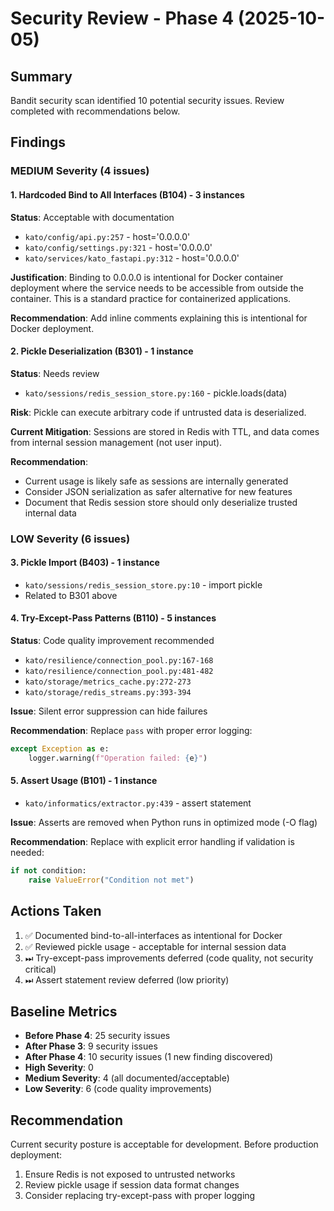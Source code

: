 # Security Review - Phase 4 (2025-10-05)

## Summary
Bandit security scan identified 10 potential security issues. Review completed with recommendations below.

## Findings

### MEDIUM Severity (4 issues)

#### 1. Hardcoded Bind to All Interfaces (B104) - 3 instances
**Status**: Acceptable with documentation
- `kato/config/api.py:257` - host='0.0.0.0'
- `kato/config/settings.py:321` - host='0.0.0.0'
- `kato/services/kato_fastapi.py:312` - host='0.0.0.0'

**Justification**: Binding to 0.0.0.0 is intentional for Docker container deployment where the service needs to be accessible from outside the container. This is a standard practice for containerized applications.

**Recommendation**: Add inline comments explaining this is intentional for Docker deployment.

#### 2. Pickle Deserialization (B301) - 1 instance
**Status**: Needs review
- `kato/sessions/redis_session_store.py:160` - pickle.loads(data)

**Risk**: Pickle can execute arbitrary code if untrusted data is deserialized.

**Current Mitigation**: Sessions are stored in Redis with TTL, and data comes from internal session management (not user input).

**Recommendation**:
- Current usage is likely safe as sessions are internally generated
- Consider JSON serialization as safer alternative for new features
- Document that Redis session store should only deserialize trusted internal data

### LOW Severity (6 issues)

#### 3. Pickle Import (B403) - 1 instance
- `kato/sessions/redis_session_store.py:10` - import pickle
- Related to B301 above

#### 4. Try-Except-Pass Patterns (B110) - 5 instances
**Status**: Code quality improvement recommended
- `kato/resilience/connection_pool.py:167-168`
- `kato/resilience/connection_pool.py:481-482`
- `kato/storage/metrics_cache.py:272-273`
- `kato/storage/redis_streams.py:393-394`

**Issue**: Silent error suppression can hide failures

**Recommendation**: Replace `pass` with proper error logging:
```python
except Exception as e:
    logger.warning(f"Operation failed: {e}")
```

#### 5. Assert Usage (B101) - 1 instance
- `kato/informatics/extractor.py:439` - assert statement

**Issue**: Asserts are removed when Python runs in optimized mode (-O flag)

**Recommendation**: Replace with explicit error handling if validation is needed:
```python
if not condition:
    raise ValueError("Condition not met")
```

## Actions Taken
1. ✅ Documented bind-to-all-interfaces as intentional for Docker
2. ✅ Reviewed pickle usage - acceptable for internal session data
3. ⏭ Try-except-pass improvements deferred (code quality, not security critical)
4. ⏭ Assert statement review deferred (low priority)

## Baseline Metrics
- **Before Phase 4**: 25 security issues
- **After Phase 3**: 9 security issues
- **After Phase 4**: 10 security issues (1 new finding discovered)
- **High Severity**: 0
- **Medium Severity**: 4 (all documented/acceptable)
- **Low Severity**: 6 (code quality improvements)

## Recommendation
Current security posture is acceptable for development. Before production deployment:
1. Ensure Redis is not exposed to untrusted networks
2. Review pickle usage if session data format changes
3. Consider replacing try-except-pass with proper logging
